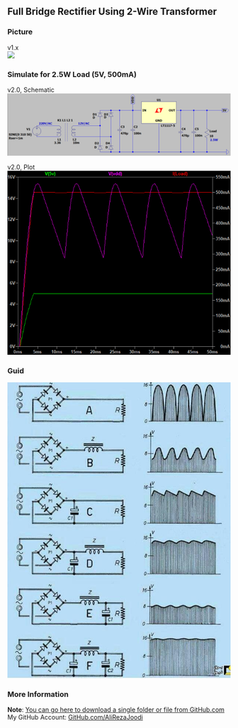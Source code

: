 ## Full Bridge Rectifier Using 2-Wire Transformer

### Picture
v1.x  
![](Pictures/v1.x.jpg)

### Simulate for 2.5W Load (5V, 500mA)
v2.0, Schematic  
![](Simulate/v2.0_Schematic.png)

v2.0, Plot  
![](Simulate/v2.0_Plot.png)

### Guid
![](Guid.jpg)

### More Information
**Note**: [You can go here to download a single folder or file from GitHub.com](https://minhaskamal.github.io/DownGit/#/home)  
My GitHub Account: [GitHub.com/AliRezaJoodi](https://github.com/AliRezaJoodi)  
